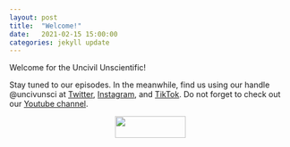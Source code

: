```yaml
---
layout: post
title:  "Welcome!"
date:   2021-02-15 15:00:00
categories: jekyll update
---
```

Welcome for the Uncivil Unscientific!

Stay tuned to our episodes. In the meanwhile, find us using our handle @uncivunsci at [Twitter](twitter.com/uncivunsci), [Instagram](instagram.com/uncivunsci), and [TikTok](tiktok.com/@uncivunsci). Do not forget to check out our [Youtube channel](https://www.youtube.com/channel/UCa_OHwnv8SHtLJYRGZqUJhg). 

<p align="center">
    <a href="{{ site.baseurl}}/index.html"><img src="https://archive.org/download/uncivunsci_launch/uncivunsci_launch.png" height="10%" width="50%"></a>
</p>

